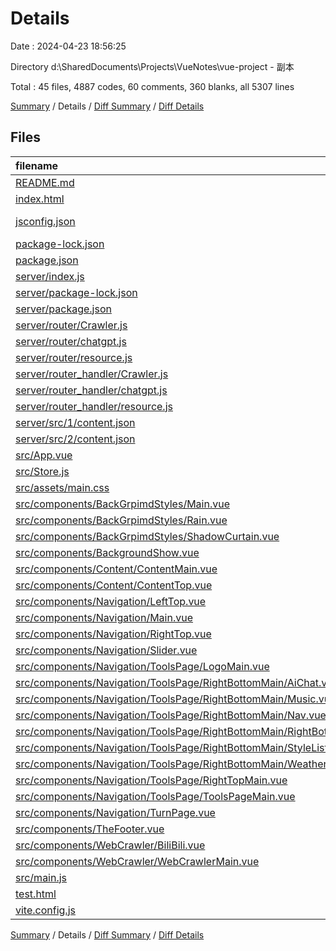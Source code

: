 # Details

Date : 2024-04-23 18:56:25

Directory d:\\SharedDocuments\\Projects\\VueNotes\\vue-project - 副本

Total : 45 files,  4887 codes, 60 comments, 360 blanks, all 5307 lines

[Summary](results.md) / Details / [Diff Summary](diff.md) / [Diff Details](diff-details.md)

## Files
| filename | language | code | comment | blank | total |
| :--- | :--- | ---: | ---: | ---: | ---: |
| [README.md](/README.md) | Markdown | 18 | 0 | 11 | 29 |
| [index.html](/index.html) | HTML | 18 | 0 | 1 | 19 |
| [jsconfig.json](/jsconfig.json) | JSON with Comments | 8 | 0 | 1 | 9 |
| [package-lock.json](/package-lock.json) | JSON | 1,319 | 0 | 1 | 1,320 |
| [package.json](/package.json) | JSON | 23 | 0 | 1 | 24 |
| [server/index.js](/server/index.js) | JavaScript | 16 | 4 | 6 | 26 |
| [server/package-lock.json](/server/package-lock.json) | JSON | 834 | 0 | 1 | 835 |
| [server/package.json](/server/package.json) | JSON | 22 | 0 | 1 | 23 |
| [server/router/Crawler.js](/server/router/Crawler.js) | JavaScript | 6 | 0 | 4 | 10 |
| [server/router/chatgpt.js](/server/router/chatgpt.js) | JavaScript | 5 | 0 | 4 | 9 |
| [server/router/resource.js](/server/router/resource.js) | JavaScript | 6 | 0 | 4 | 10 |
| [server/router_handler/Crawler.js](/server/router_handler/Crawler.js) | JavaScript | 73 | 5 | 6 | 84 |
| [server/router_handler/chatgpt.js](/server/router_handler/chatgpt.js) | JavaScript | 39 | 4 | 7 | 50 |
| [server/router_handler/resource.js](/server/router_handler/resource.js) | JavaScript | 54 | 5 | 6 | 65 |
| [server/src/1/content.json](/server/src/1/content.json) | JSON | 9 | 0 | 1 | 10 |
| [server/src/2/content.json](/server/src/2/content.json) | JSON | 9 | 0 | 1 | 10 |
| [src/App.vue](/src/App.vue) | vue | 49 | 0 | 12 | 61 |
| [src/Store.js](/src/Store.js) | JavaScript | 35 | 5 | 5 | 45 |
| [src/assets/main.css](/src/assets/main.css) | CSS | 29 | 0 | 6 | 35 |
| [src/components/BackGrpimdStyles/Main.vue](/src/components/BackGrpimdStyles/Main.vue) | vue | 14 | 0 | 3 | 17 |
| [src/components/BackGrpimdStyles/Rain.vue](/src/components/BackGrpimdStyles/Rain.vue) | vue | 83 | 0 | 5 | 88 |
| [src/components/BackGrpimdStyles/ShadowCurtain.vue](/src/components/BackGrpimdStyles/ShadowCurtain.vue) | vue | 14 | 0 | 2 | 16 |
| [src/components/BackgroundShow.vue](/src/components/BackgroundShow.vue) | vue | 64 | 0 | 5 | 69 |
| [src/components/Content/ContentMain.vue](/src/components/Content/ContentMain.vue) | vue | 13 | 0 | 3 | 16 |
| [src/components/Content/ContentTop.vue](/src/components/Content/ContentTop.vue) | vue | 228 | 5 | 34 | 267 |
| [src/components/Navigation/LeftTop.vue](/src/components/Navigation/LeftTop.vue) | vue | 33 | 4 | 6 | 43 |
| [src/components/Navigation/Main.vue](/src/components/Navigation/Main.vue) | vue | 23 | 0 | 3 | 26 |
| [src/components/Navigation/RightTop.vue](/src/components/Navigation/RightTop.vue) | vue | 145 | 2 | 23 | 170 |
| [src/components/Navigation/Slider.vue](/src/components/Navigation/Slider.vue) | vue | 37 | 0 | 0 | 37 |
| [src/components/Navigation/ToolsPage/LogoMain.vue](/src/components/Navigation/ToolsPage/LogoMain.vue) | vue | 85 | 0 | 13 | 98 |
| [src/components/Navigation/ToolsPage/RightBottomMain/AiChat.vue](/src/components/Navigation/ToolsPage/RightBottomMain/AiChat.vue) | vue | 267 | 4 | 38 | 309 |
| [src/components/Navigation/ToolsPage/RightBottomMain/Music.vue](/src/components/Navigation/ToolsPage/RightBottomMain/Music.vue) | vue | 26 | 0 | 2 | 28 |
| [src/components/Navigation/ToolsPage/RightBottomMain/Nav.vue](/src/components/Navigation/ToolsPage/RightBottomMain/Nav.vue) | vue | 321 | 5 | 21 | 347 |
| [src/components/Navigation/ToolsPage/RightBottomMain/RightBottomMain.vue](/src/components/Navigation/ToolsPage/RightBottomMain/RightBottomMain.vue) | vue | 39 | 0 | 1 | 40 |
| [src/components/Navigation/ToolsPage/RightBottomMain/StyleList.vue](/src/components/Navigation/ToolsPage/RightBottomMain/StyleList.vue) | vue | 118 | 4 | 14 | 136 |
| [src/components/Navigation/ToolsPage/RightBottomMain/Weather.vue](/src/components/Navigation/ToolsPage/RightBottomMain/Weather.vue) | vue | 322 | 9 | 48 | 379 |
| [src/components/Navigation/ToolsPage/RightTopMain.vue](/src/components/Navigation/ToolsPage/RightTopMain.vue) | vue | 137 | 2 | 14 | 153 |
| [src/components/Navigation/ToolsPage/ToolsPageMain.vue](/src/components/Navigation/ToolsPage/ToolsPageMain.vue) | vue | 39 | 0 | 6 | 45 |
| [src/components/Navigation/TurnPage.vue](/src/components/Navigation/TurnPage.vue) | vue | 83 | 1 | 12 | 96 |
| [src/components/TheFooter.vue](/src/components/TheFooter.vue) | vue | 16 | 0 | 0 | 16 |
| [src/components/WebCrawler/BiliBili.vue](/src/components/WebCrawler/BiliBili.vue) | vue | 141 | 0 | 17 | 158 |
| [src/components/WebCrawler/WebCrawlerMain.vue](/src/components/WebCrawler/WebCrawlerMain.vue) | vue | 23 | 0 | 3 | 26 |
| [src/main.js](/src/main.js) | JavaScript | 11 | 0 | 4 | 15 |
| [test.html](/test.html) | HTML | 16 | 0 | 1 | 17 |
| [vite.config.js](/vite.config.js) | JavaScript | 17 | 1 | 3 | 21 |

[Summary](results.md) / Details / [Diff Summary](diff.md) / [Diff Details](diff-details.md)